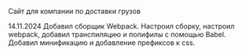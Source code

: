 Сайт для компании по доставки грузов

14.11.2024
Добавил сборщик Webpack. Настроил сборку, настроил webpack,
добавил транспиляцию и полифилы с помощью Babel.  Добавил
минификацию  и добавление префиксов к css.